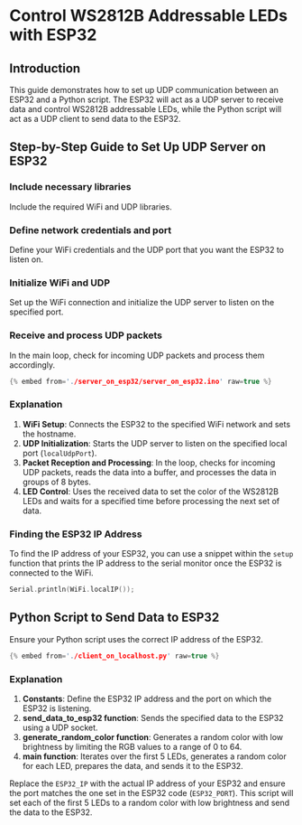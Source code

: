 # Control WS2812B Addressable LEDs with ESP32

## Introduction

This guide demonstrates how to set up UDP communication between an ESP32 and a Python script. The ESP32 will act as a UDP server to receive data and control WS2812B addressable LEDs, while the Python script will act as a UDP client to send data to the ESP32.

## Step-by-Step Guide to Set Up UDP Server on ESP32

### Include necessary libraries
Include the required WiFi and UDP libraries.

### Define network credentials and port
Define your WiFi credentials and the UDP port that you want the ESP32 to listen on.

### Initialize WiFi and UDP
Set up the WiFi connection and initialize the UDP server to listen on the specified port.

### Receive and process UDP packets
In the main loop, check for incoming UDP packets and process them accordingly.

```c
{% embed from='./server_on_esp32/server_on_esp32.ino' raw=true %}
```

### Explanation

1. **WiFi Setup**: Connects the ESP32 to the specified WiFi network and sets the hostname.
2. **UDP Initialization**: Starts the UDP server to listen on the specified local port (`localUdpPort`).
3. **Packet Reception and Processing**: In the loop, checks for incoming UDP packets, reads the data into a buffer, and processes the data in groups of 8 bytes.
4. **LED Control**: Uses the received data to set the color of the WS2812B LEDs and waits for a specified time before processing the next set of data.

### Finding the ESP32 IP Address

To find the IP address of your ESP32, you can use a snippet within the `setup` function that prints the IP address to the serial monitor once the ESP32 is connected to the WiFi.

```c
Serial.println(WiFi.localIP());
```

## Python Script to Send Data to ESP32

Ensure your Python script uses the correct IP address of the ESP32.

```c
{% embed from='./client_on_localhost.py' raw=true %}
```

### Explanation

1. **Constants**: Define the ESP32 IP address and the port on which the ESP32 is listening.
2. **send_data_to_esp32 function**: Sends the specified data to the ESP32 using a UDP socket.
3. **generate_random_color function**: Generates a random color with low brightness by limiting the RGB values to a range of 0 to 64.
4. **main function**: Iterates over the first 5 LEDs, generates a random color for each LED, prepares the data, and sends it to the ESP32.

Replace the `ESP32_IP` with the actual IP address of your ESP32 and ensure the port matches the one set in the ESP32 code (`ESP32_PORT`). This script will set each of the first 5 LEDs to a random color with low brightness and send the data to the ESP32.

